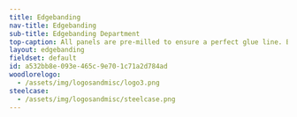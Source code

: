 ```yaml
---
title: Edgebanding
nav-title: Edgebanding
sub-title: Edgebanding Department
top-caption: All panels are pre-milled to ensure a perfect glue line. By using both linear and contour edgebanding equipment, we can process your order with the utmost efficiency. All our products are manufactured with environmentally superior ABS edgebanding.
layout: edgebanding
fieldset: default
id: a532bb8e-093e-465c-9e70-1c71a2d784ad
woodlorelogo:
  - /assets/img/logosandmisc/logo3.png
steelcase:
  - /assets/img/logosandmisc/steelcase.png
---
```

